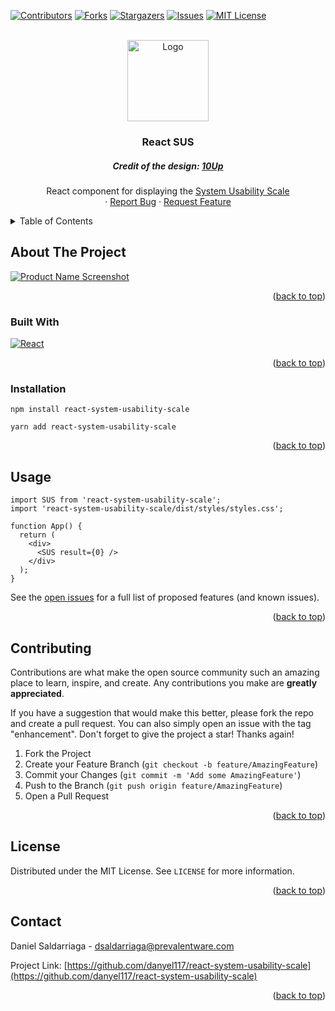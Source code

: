 <div id="top"></div>

[![Contributors][contributors-shield]][contributors-url]
[![Forks][forks-shield]][forks-url]
[![Stargazers][stars-shield]][stars-url]
[![Issues][issues-shield]][issues-url]
[![MIT License][license-shield]][license-url]

<!-- PROJECT LOGO -->
<br />
<div align="center">
  <a href="https://github.com/danyel117/react-system-usability-scale">
    <img src="https://github.com/danyel117/react-system-usability-scale/blob/main/images/sus.png?raw=true" alt="Logo" height="130">
  </a>

<h3 align="center">React SUS</h3>
<h5>Credit of the design: <a href='https://10up.com/uploads/2018/11/sus-score-1-768x427.jpg'>10Up</a></h5>

  <p align="center">
    React component for displaying the <a href="https://www.researchgate.net/publication/228593520_SUS_A_quick_and_dirty_usability_scale">System Usability Scale</a>
    <!-- <br />
    <a href="https://github.com/danyel117/react-system-usability-scale"><strong>Explore the docs »</strong></a> -->
    <br />
    <!-- <br />
    <a href="https://github.com/danyel117/react-system-usability-scale">View Demo</a> -->
    ·
    <a href="https://github.com/danyel117/react-system-usability-scale/issues">Report Bug</a>
    ·
    <a href="https://github.com/danyel117/react-system-usability-scale/issues">Request Feature</a>
  </p>
</div>

<!-- TABLE OF CONTENTS -->
<details>
  <summary>Table of Contents</summary>
  <ol>
    <li>
      <a href="#about-the-project">About The Project</a>
      <ul>
        <li><a href="#built-with">Built With</a></li>
      </ul>
    </li>
    <li>
      <a href="#getting-started">Getting Started</a>
      <ul>
        <li><a href="#prerequisites">Prerequisites</a></li>
        <li><a href="#installation">Installation</a></li>
      </ul>
    </li>
    <li><a href="#usage">Usage</a></li>
    <li><a href="#roadmap">Roadmap</a></li>
    <li><a href="#contributing">Contributing</a></li>
    <li><a href="#license">License</a></li>
    <li><a href="#contact">Contact</a></li>
    <li><a href="#acknowledgments">Acknowledgments</a></li>
  </ol>
</details>

<!-- ABOUT THE PROJECT -->

## About The Project

[![Product Name Screenshot][product-screenshot]](https://github.com/danyel117/react-system-usability-scale)

<p align="right">(<a href="#top">back to top</a>)</p>

### Built With

[![React][react.js]][react-url]

<p align="right">(<a href="#top">back to top</a>)</p>

### Installation

`npm install react-system-usability-scale`

`yarn add react-system-usability-scale`

<p align="right">(<a href="#top">back to top</a>)</p>

<!-- USAGE EXAMPLES -->

## Usage

```JSX
import SUS from 'react-system-usability-scale';
import 'react-system-usability-scale/dist/styles/styles.css';

function App() {
  return (
    <div>
      <SUS result={0} />
    </div>
  );
}
```

See the [open issues](https://github.com/danyel117/react-system-usability-scale/issues) for a full list of proposed features (and known issues).

<p align="right">(<a href="#top">back to top</a>)</p>

<!-- CONTRIBUTING -->

## Contributing

Contributions are what make the open source community such an amazing place to learn, inspire, and create. Any contributions you make are **greatly appreciated**.

If you have a suggestion that would make this better, please fork the repo and create a pull request. You can also simply open an issue with the tag "enhancement".
Don't forget to give the project a star! Thanks again!

1. Fork the Project
2. Create your Feature Branch (`git checkout -b feature/AmazingFeature`)
3. Commit your Changes (`git commit -m 'Add some AmazingFeature'`)
4. Push to the Branch (`git push origin feature/AmazingFeature`)
5. Open a Pull Request

<p align="right">(<a href="#top">back to top</a>)</p>

<!-- LICENSE -->

## License

Distributed under the MIT License. See `LICENSE` for more information.

<p align="right">(<a href="#top">back to top</a>)</p>

<!-- CONTACT -->

## Contact

Daniel Saldarriaga - dsaldarriaga@prevalentware.com

Project Link: [https://github.com/danyel117/react-system-usability-scale](https://github.com/danyel117/react-system-usability-scale)

<p align="right">(<a href="#top">back to top</a>)</p>

<!-- MARKDOWN LINKS & IMAGES -->
<!-- https://www.markdownguide.org/basic-syntax/#reference-style-links -->

[contributors-shield]: https://img.shields.io/github/contributors/danyel117/react-system-usability-scale.svg?style=for-the-badge
[contributors-url]: https://github.com/danyel117/react-system-usability-scale/graphs/contributors
[forks-shield]: https://img.shields.io/github/forks/danyel117/react-system-usability-scale.svg?style=for-the-badge
[forks-url]: https://github.com/danyel117/react-system-usability-scale/network/members
[stars-shield]: https://img.shields.io/github/stars/danyel117/react-system-usability-scale.svg?style=for-the-badge
[stars-url]: https://github.com/danyel117/react-system-usability-scale/stargazers
[issues-shield]: https://img.shields.io/github/issues/danyel117/react-system-usability-scale.svg?style=for-the-badge
[issues-url]: https://github.com/danyel117/react-system-usability-scale/issues
[license-shield]: https://img.shields.io/badge/License-MIT-yellow.svg
[license-url]: https://github.com/danyel117/react-system-usability-scale/blob/main/LICENSE
[linkedin-shield]: https://img.shields.io/badge/-LinkedIn-black.svg?style=for-the-badge&logo=linkedin&colorB=555
[linkedin-url]: https://linkedin.com/in/linkedin_username
[product-screenshot]: https://github.com/danyel117/react-system-usability-scale/blob/main/images/sus.png?raw=true
[react.js]: https://img.shields.io/badge/React-20232A?style=for-the-badge&logo=react&logoColor=61DAFB
[react-url]: https://reactjs.org/
